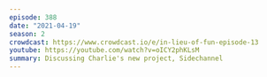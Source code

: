 ```yaml
---
episode: 388
date: "2021-04-19"
season: 2
crowdcast: https://www.crowdcast.io/e/in-lieu-of-fun-episode-13
youtube: https://youtube.com/watch?v=oICY2phKLsM
summary: Discussing Charlie's new project, Sidechannel
---
```

